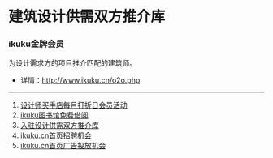 # 建筑设计供需双方推介库

### ikuku金牌会员  
为设计需求方的项目推介匹配的建筑师。  
* 详情：http://www.ikuku.cn/o2o.php

 
------

1. [设计师买手店每月打折日会员活动](member-3.md)
1. [ikuku图书馆免费借阅](library.md)  
1. [入驻设计供需双方推介库](member-4.md)  
1. [ikuku.cn首页招聘机会](member-5.md)  
1. [ikuku.cn首页广告投放机会](member-6.md)  
  